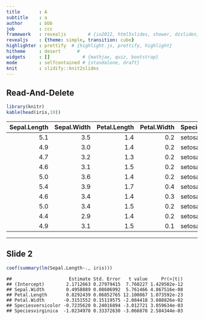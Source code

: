 ```yaml
---
title       : A
subtitle    : a
author      : bbb
job         : ccc
framework   : revealjs        # {io2012, html5slides, shower, dzslides, ...}
revealjs    : {theme: simple, transition: cube}
highlighter : prettify  # {highlight.js, prettify, highlight}
hitheme     : desert      # 
widgets     : []            # {mathjax, quiz, bootstrap}
mode        : selfcontained # {standalone, draft}
knit        : slidify::knit2slides
--- 
```


## Read-And-Delete


```r
library(knitr)
kable(head(iris,10))
```



| Sepal.Length| Sepal.Width| Petal.Length| Petal.Width|Species |
|------------:|-----------:|------------:|-----------:|:-------|
|          5.1|         3.5|          1.4|         0.2|setosa  |
|          4.9|         3.0|          1.4|         0.2|setosa  |
|          4.7|         3.2|          1.3|         0.2|setosa  |
|          4.6|         3.1|          1.5|         0.2|setosa  |
|          5.0|         3.6|          1.4|         0.2|setosa  |
|          5.4|         3.9|          1.7|         0.4|setosa  |
|          4.6|         3.4|          1.4|         0.3|setosa  |
|          5.0|         3.4|          1.5|         0.2|setosa  |
|          4.4|         2.9|          1.4|         0.2|setosa  |
|          4.9|         3.1|          1.5|         0.1|setosa  |


--- 

## Slide 2


```r
coef(summary(lm(Sepal.Length~., iris)))
```

```
##                     Estimate Std. Error   t value     Pr(>|t|)
## (Intercept)        2.1712663 0.27979415  7.760227 1.429502e-12
## Sepal.Width        0.4958889 0.08606992  5.761466 4.867516e-08
## Petal.Length       0.8292439 0.06852765 12.100867 1.073592e-23
## Petal.Width       -0.3151552 0.15119575 -2.084418 3.888826e-02
## Speciesversicolor -0.7235620 0.24016894 -3.012721 3.059634e-03
## Speciesvirginica  -1.0234978 0.33372630 -3.066878 2.584344e-03
```



